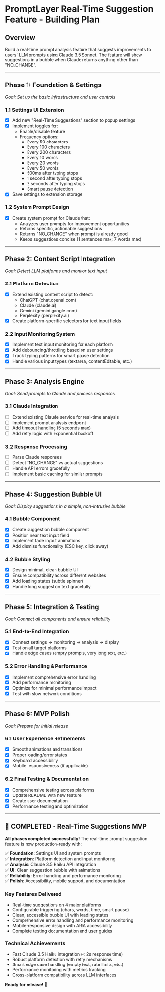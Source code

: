 # PromptLayer Real-Time Suggestion Feature - Building Plan

## **Overview**
Build a real-time prompt analysis feature that suggests improvements to users' LLM prompts using Claude 3.5 Sonnet. The feature will show suggestions in a bubble when Claude returns anything other than "NO_CHANGE".

---

## **Phase 1: Foundation & Settings**
*Goal: Set up the basic infrastructure and user controls*

### 1.1 Settings UI Extension
- [x] Add new "Real-Time Suggestions" section to popup settings
- [x] Implement toggles for:
  - Enable/disable feature
  - Frequency options:
    - Every 50 characters
    - Every 100 characters  
    - Every 200 characters
    - Every 10 words
    - Every 20 words
    - Every 50 words
    - 500ms after typing stops
    - 1 second after typing stops
    - 2 seconds after typing stops
    - Smart pause detection
- [x] Save settings to extension storage

### 1.2 System Prompt Design
- [x] Create system prompt for Claude that:
  - Analyzes user prompts for improvement opportunities
  - Returns specific, actionable suggestions
  - Returns "NO_CHANGE" when prompt is already good
  - Keeps suggestions concise (1 sentences max; 7 words max)

---

## **Phase 2: Content Script Integration**
*Goal: Detect LLM platforms and monitor text input*

### 2.1 Platform Detection
- [x] Extend existing content script to detect:
  - ChatGPT (chat.openai.com)
  - Claude (claude.ai)
  - Gemini (gemini.google.com)
  - Perplexity (perplexity.ai)
- [x] Create platform-specific selectors for text input fields

### 2.2 Input Monitoring System
- [x] Implement text input monitoring for each platform
- [x] Add debouncing/throttling based on user settings
- [x] Track typing patterns for smart pause detection
- [x] Handle various input types (textarea, contentEditable, etc.)

---

## **Phase 3: Analysis Engine**
*Goal: Send prompts to Claude and process responses*

### 3.1 Claude Integration
- [ ] Extend existing Claude service for real-time analysis
- [ ] Implement prompt analysis endpoint
- [ ] Add timeout handling (5 seconds max)
- [ ] Add retry logic with exponential backoff

### 3.2 Response Processing
- [ ] Parse Claude responses
- [ ] Detect "NO_CHANGE" vs actual suggestions
- [ ] Handle API errors gracefully
- [ ] Implement basic caching for similar prompts

---

## **Phase 4: Suggestion Bubble UI**
*Goal: Display suggestions in a simple, non-intrusive bubble*

### 4.1 Bubble Component
- [x] Create suggestion bubble component
- [x] Position near text input field
- [x] Implement fade in/out animations
- [x] Add dismiss functionality (ESC key, click away)

### 4.2 Bubble Styling
- [x] Design minimal, clean bubble UI
- [x] Ensure compatibility across different websites
- [x] Add loading states (subtle spinner)
- [x] Handle long suggestion text gracefully

---

## **Phase 5: Integration & Testing**
*Goal: Connect all components and ensure reliability*

### 5.1 End-to-End Integration
- [x] Connect settings → monitoring → analysis → display
- [x] Test on all target platforms
- [x] Handle edge cases (empty prompts, very long text, etc.)

### 5.2 Error Handling & Performance
- [x] Implement comprehensive error handling
- [x] Add performance monitoring
- [x] Optimize for minimal performance impact
- [x] Test with slow network conditions

---

## **Phase 6: MVP Polish**
*Goal: Prepare for initial release*

### 6.1 User Experience Refinements
- [x] Smooth animations and transitions
- [x] Proper loading/error states
- [x] Keyboard accessibility
- [x] Mobile responsiveness (if applicable)

### 6.2 Final Testing & Documentation
- [x] Comprehensive testing across platforms
- [x] Update README with new feature
- [x] Create user documentation
- [x] Performance testing and optimization

---

## **🎉 COMPLETED - Real-Time Suggestions MVP**

**All phases completed successfully!** The real-time prompt suggestion feature is now production-ready with:

✅ **Foundation**: Settings UI and system prompts  
✅ **Integration**: Platform detection and input monitoring  
✅ **Analysis**: Claude 3.5 Haiku API integration  
✅ **UI**: Clean suggestion bubble with animations  
✅ **Reliability**: Error handling and performance monitoring  
✅ **Polish**: Accessibility, mobile support, and documentation  

### **Key Features Delivered**
- Real-time suggestions on 4 major platforms
- Configurable triggering (chars, words, time, smart pause)
- Clean, accessible bubble UI with loading states
- Comprehensive error handling and performance monitoring
- Mobile-responsive design with ARIA accessibility
- Complete testing documentation and user guides

### **Technical Achievements**
- Fast Claude 3.5 Haiku integration (< 2s response time)
- Robust platform detection with retry mechanisms
- Smart edge case handling (empty text, rate limits, etc.)
- Performance monitoring with metrics tracking
- Cross-platform compatibility across LLM interfaces

**Ready for release! 🚀**


